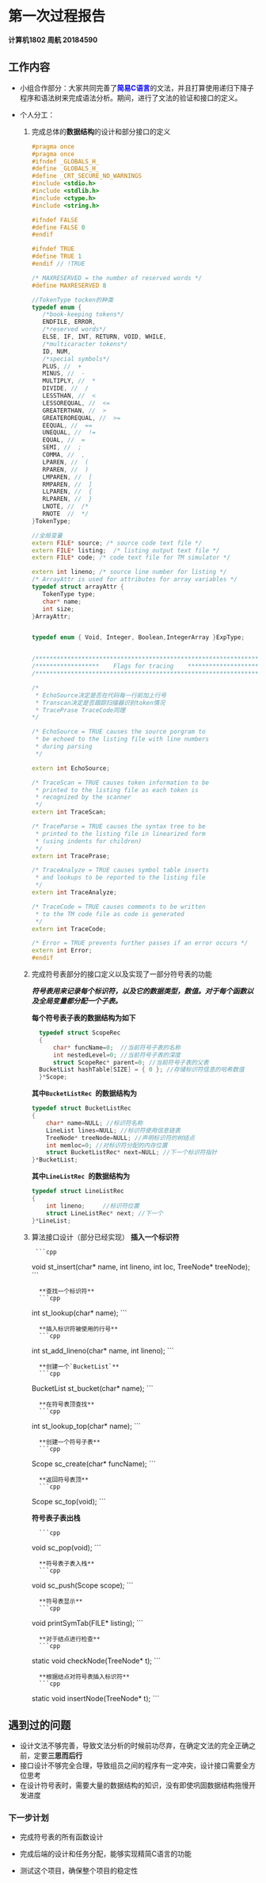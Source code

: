 # 第一次过程报告

**计算机1802 周航 20184590**

## 工作内容

- 小组合作部分：大家共同完善了<font color="blue">**简易C语言**</font>的文法，并且打算使用递归下降子程序和语法树来完成语法分析。期间，进行了文法的验证和接口的定义。

- 个人分工：
  1. 完成总体的**数据结构**的设计和部分接口的定义
     ```cpp
     #pragma once
     #pragma once
     #ifndef _GLOBALS_H_
     #define _GLOBALS_H_
     #define _CRT_SECURE_NO_WARNINGS
     #include <stdio.h>
     #include <stdlib.h>
     #include <ctype.h>
     #include <string.h>
     
     #ifndef FALSE
     #define FALSE 0
     #endif
     
     #ifndef TRUE
     #define TRUE 1
     #endif // !TRUE
     
     /* MAXRESERVED = the number of reserved words */
     #define MAXRESERVED 8
     
     //TokenType tocken的种类
     typedef enum {
     	/*book-keeping tokens*/
     	ENDFILE, ERROR,
     	/*reserved words*/
     	ELSE, IF, INT, RETURN, VOID, WHILE,
     	/*multicaracter tokens*/
     	ID, NUM,
     	/*special symbols*/
     	PLUS, //  + 
     	MINUS, //  -
     	MULTIPLY, //  * 
     	DIVIDE, //  /
     	LESSTHAN, //  <
     	LESSOREQUAL, //  <=
     	GREATERTHAN, //  >
     	GREATEROREQUAL, //  >=
     	EEQUAL, //  ==
     	UNEQUAL, //  !=
     	EQUAL, //  =
     	SEMI, //  ;
     	COMMA, //  ,
     	LPAREN, //  (
     	RPAREN, //  )
     	LMPAREN, //  [
     	RMPAREN, //  ]
     	LLPAREN, //  {
     	RLPAREN, //  }
     	LNOTE, //  /*
     	RNOTE  //  */
     }TokenType;
     
     //全局变量
     extern FILE* source; /* source code text file */
     extern FILE* listing;	/* listing output text file */
     extern FILE* code;	/* code text file for TM simulator */
     
     extern int lineno;	/* source line number for listing */
     /* ArrayAttr is used for attributes for array variables */
     typedef struct arrayAttr {
     	TokenType type;
     	char* name;
     	int size;
     }ArrayAttr;
     
     
     typedef enum { Void, Integer, Boolean,IntegerArray }ExpType;
     
     
     /*****************************************************************/
     /******************    Flags for tracing    **********************/
     /*****************************************************************/
     
     /*
      * EchoSource决定是否在代码每一行前加上行号
      * Transcan决定是否跟踪扫描器识别token情况
      * TracePrase TraceCode同理
     */
     
     /* EchoSource = TRUE causes the source porgram to
      * be echoed to the listing file with line numbers
      * during parsing
      */
     
     extern int EchoSource;
     
     /* TraceScan = TRUE causes token information to be
      * printed to the listing file as each token is
      * recognized by the scanner
      */
     extern int TraceScan;
     
     /* TraceParse = TRUE causes the syntax tree to be
      * printed to the listing file in linearized form
      * (using indents for children)
      */
     extern int TracePrase;
     
     /* TraceAnalyze = TRUE causes symbol table inserts
      * and lookups to be reported to the listing file
      */
     extern int TraceAnalyze;
     
     /* TraceCode = TRUE causes comments to be written
      * to the TM code file as code is generated
      */
     extern int TraceCode;
     
     /* Error = TRUE prevents further passes if an error occurs */
     extern int Error;
     #endif
     ```
     
  2. 完成符号表部分的接口定义以及实现了一部分符号表的功能

      ***符号表用来记录每个标识符，以及它的数据类型，数值。对于每个函数以及全局变量都分配一个子表。***

      **每个符号表子表的数据结构为如下**

      ```cpp
        typedef struct ScopeRec
        {
            char* funcName=0;  //当前符号子表的名称
            int nestedLevel=0; //当前符号子表的深度
            struct ScopeRec* parent=0; //当前符号子表的父表
        BucketList hashTable[SIZE] = { 0 }; //存储标识符信息的哈希数值
        }*Scope; 
      ```

      **其中`BucketListRec `的数据结构为**

        ```cpp
        typedef struct BucketListRec
        {
            char* name=NULL; //标识符名称
            LineList lines=NULL; //标识符使用信息链表
            TreeNode* treeNode=NULL; //声明标识符的树结点
            int memloc=0; //对标识符分配的内存位置
            struct BucketListRec* next=NULL; //下一个标识符指针
        }*BucketList;
        ```

        **其中`LineListRec `的数据结构为**
        ```cpp
        typedef struct LineListRec
        {
            int lineno;		//标识符位置
            struct LineListRec* next; //下一个
        }*LineList;
        ```


  3. 算法接口设计（部分已经实现）
          **插入一个标识符**

          ```cpp
        void st_insert(char* name, int lineno, int loc, TreeNode* treeNode);
          ```

           **查找一个标识符**
           ```cpp
        int st_lookup(char* name);
           ```

           **插入标识符被使用的行号**
           ```cpp
        int st_add_lineno(char* name, int lineno);
           ```

           **创建一个`BucketList`**
           ```cpp
        BucketList st_bucket(char* name);
           ```

           **在符号表顶查找**
           ```cpp
        int st_lookup_top(char* name);
           ```

           **创建一个符号子表**
           ```cpp
        Scope sc_create(char* funcName);
           ```

           **返回符号表顶**
           ```cpp
        Scope sc_top(void);
           ```

        **符号表子表出栈**

           ```cpp
        void sc_pop(void);
           ```

           **符号表子表入栈**
           ```cpp
        void sc_push(Scope scope);
           ```

           **符号表显示**
           ```cpp
        void printSymTab(FILE* listing);
           ```

           **对于结点进行检查**
           ```cpp
        static void checkNode(TreeNode* t);
           ```

           **根据结点对符号表插入标识符**
           ```cpp
        static void insertNode(TreeNode* t);
           ```

## 遇到过的问题

- 设计文法不够完善，导致文法分析的时候前功尽弃，在确定文法的完全正确之前，定要**三思而后行**
- 接口设计不够完全合理，导致组员之间的程序有一定冲突，设计接口需要全方位思考
- 在设计符号表时，需要大量的数据结构的知识，没有即使巩固数据结构拖慢开发进度

### 下一步计划

- 完成符号表的所有函数设计
- 完成后端的设计和任务分配，能够实现精简C语言的功能

- 测试这个项目，确保整个项目的稳定性